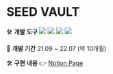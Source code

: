 # SEED VAULT

🛠️ **개발 도구**
<img src="https://img.shields.io/badge/C++-00599C?style=flat-square&logo=cplusplus&logoColor=white"/> <img src="https://img.shields.io/badge/Qt6-41CD52?style=flat-square&logo=qt&logoColor=white"/> <img src="https://img.shields.io/badge/ImGui-00465B"/> <img src="https://img.shields.io/badge/GitHub-181717?style=flat-square&logo=github&logoColor=white"/> 

📅 **개발 기간**
 21.09 ~ 22.07 (약 10개월)

🛠️ **구현 내용** 👉 [Notion Page](https://elemental-iguanodon-d7e.notion.site/Seed-Vault-108ddab1931e4348b41669dc26288d0a?source=copy_link)





